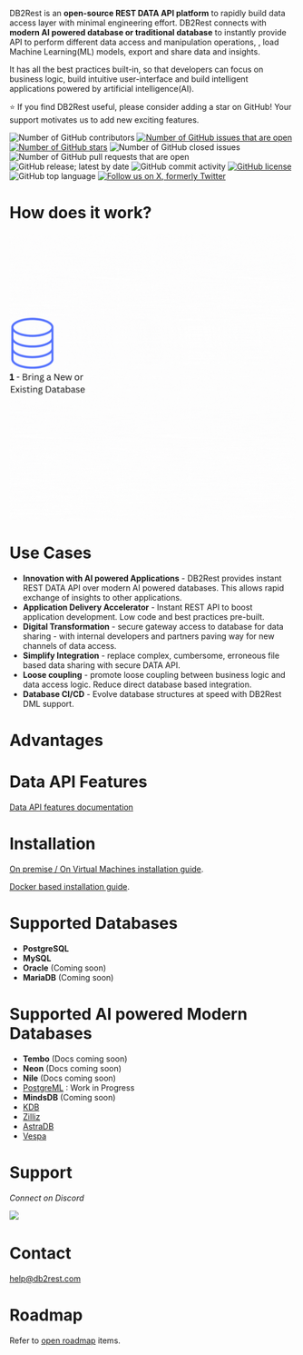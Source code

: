 DB2Rest is an **open-source REST DATA API platform** to rapidly build data access layer with minimal engineering effort. 
DB2Rest connects with **modern AI powered database or traditional database** to instantly provide API to 
perform different data access and manipulation operations, 
, load Machine Learning(ML) models, export and share data and insights.  

It has all the best practices built-in, so that developers can focus on business logic, build intuitive user-interface and build intelligent applications
powered by artificial intelligence(AI). 

:star: If you find DB2Rest useful, please consider adding a star on GitHub! Your support motivates us to add new exciting features.

![Number of GitHub contributors](https://img.shields.io/github/contributors/kdhrubo/db2rest)
[![Number of GitHub issues that are open](https://img.shields.io/github/issues/kdhrubo/db2rest)](https://github.com/kdhrubo/db2rest/issues)
[![Number of GitHub stars](https://img.shields.io/github/stars/kdhrubo/db2rest)](https://github.com/kdhrubo/db2rest/stargazers)
![Number of GitHub closed issues](https://img.shields.io/github/issues-closed/kdhrubo/db2rest)
![Number of GitHub pull requests that are open](https://img.shields.io/github/issues-pr-raw/kdhrubo/db2rest)
![GitHub release; latest by date](https://img.shields.io/github/v/release/kdhrubo/db2rest)
![GitHub commit activity](https://img.shields.io/github/commit-activity/m/kdhrubo/db2rest)
[![GitHub license](https://img.shields.io/github/license/kdhrubo/db2rest)](https://github.com/kdhrubo/db2rest)
![GitHub top language](https://img.shields.io/github/languages/top/kdhrubo/db2rest)
[![Follow us on X, formerly Twitter](https://img.shields.io/twitter/follow/db2rest?style=social)](https://twitter.com/db2rest)


# How does it work?

![DB2Rest- How it works?](assets/db2rest-how-it-works.gif "DB2Rest")


# Use Cases 

- **Innovation with AI powered Applications** - DB2Rest provides instant REST DATA API over modern AI powered databases. This allows rapid exchange of insights to other applications. 
- **Application Delivery Accelerator** - Instant REST API to boost application development. Low code and best practices pre-built.
- **Digital Transformation** - secure gateway access to database for data sharing - with internal developers and partners paving way for new channels of data access.
- **Simplify Integration** - replace complex, cumbersome, erroneous file based data sharing with secure DATA API. 
- **Loose coupling** - promote loose coupling between business logic and data access logic. Reduce direct database based integration. 
- **Database CI/CD** - Evolve database structures at speed with DB2Rest DML support.

# Advantages



# Data API Features

[Data API features documentation](https://db2rest.com/docs/data-api-features)


# Installation 

[On premise / On Virtual Machines installation guide](https://db2rest.com/docs/intro).

[Docker based installation guide](https://db2rest.com/docs/installation-running-with-docker).


# Supported Databases

- **PostgreSQL**
- **MySQL**
- **Oracle** (Coming soon)
- **MariaDB** (Coming soon)

# Supported AI powered Modern Databases

- **Tembo** (Docs coming soon)
- **Neon** (Docs coming soon)
- **Nile** (Docs coming soon)
- [PostgreML](https://postgresml.org/) : Work in Progress
- **MindsDB** (Coming soon)
- [KDB](https://kdb.ai/)
- [Zilliz](https://zilliz.com/)
- [AstraDB](https://www.datastax.com/products/datastax-astra)
- [Vespa](https://vespa.ai/)


# Support

*Connect on Discord*

[![](https://dcbadge.vercel.app/api/server/gytFPNW656?theme=discord)](https://discord.gg/gytFPNW656)



# Contact

<help@db2rest.com>

# Roadmap

Refer to [open roadmap](https://db2rest.com/roadmap/) items.
